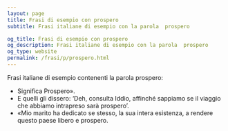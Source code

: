 ```yaml
---
layout: page
title: Frasi di esempio con prospero 
subtitle: Frasi italiane di esempio con la parola  prospero

og_title: Frasi di esempio con prospero 
og_description: Frasi italiane di esempio con la parola  prospero
og_type: website
permalink: /frasi/p/prospero.html
---
```


Frasi italiane di esempio contenenti la parola prospero:


- Significa Prospero».
- E quelli gli dissero: ‘Deh, consulta Iddio, affinché sappiamo se il viaggio che abbiamo intrapreso sarà prospero’.
- «Mio marito ha dedicato se stesso, la sua intera esistenza, a rendere questo paese libero e prospero.
